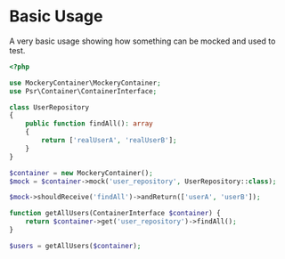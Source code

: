 # Basic Usage

A very basic usage showing how something can be mocked and used to test.

```php
<?php

use MockeryContainer\MockeryContainer;
use Psr\Container\ContainerInterface;

class UserRepository
{
    public function findAll(): array
    {
        return ['realUserA', 'realUserB'];    
    }
}

$container = new MockeryContainer();
$mock = $container->mock('user_repository', UserRepository::class);

$mock->shouldReceive('findAll')->andReturn(['userA', 'userB']);

function getAllUsers(ContainerInterface $container) {
    return $container->get('user_repository')->findAll();
}

$users = getAllUsers($container);
```
